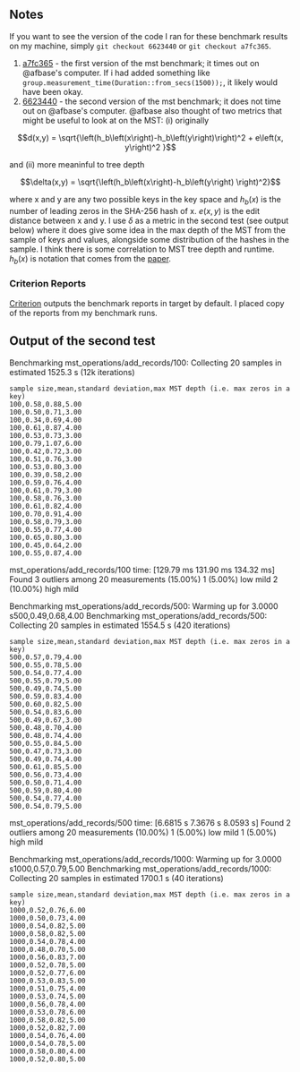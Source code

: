 ## Notes

If you want to see the version of the code I ran for these benchmark results on my machine, simply `git checkout 6623440` or `git checkout a7fc365`.

1. [a7fc365](https://github.com/afbase/rsky/tree/a7fc365) - the first version of the mst benchmark; it times out on @afbase's computer. If i had added something like `group.measurement_time(Duration::from_secs(1500));`, it likely would have been okay.
1. [6623440](https://github.com/afbase/rsky/tree/6623440) - the second version of the mst benchmark; it does not time out on @afbase's computer.  @afbase also thought of two metrics that might be useful to look at on the MST: (i) originally 
```math
d(x,y) = \sqrt{\left(h_b\left(x\right)-h_b\left(y\right)\right)^2 + e\left(x, y\right)^2 }
```
and (ii) more meaninful to tree depth 
```math
\delta(x,y) = \sqrt{\left(h_b\left(x\right)-h_b\left(y\right) \right)^2}
```
where x and y are any two possible keys in the key space and $h_b(x)$ is the number of leading zeros in the SHA-256 hash of x.  $e(x,y)$ is the edit distance between x and y.  I use $\delta$ as a metric in the second test (see output below) where it does give some idea in the max depth of the MST from the sample of keys and values, alongside some distribution of the hashes in the sample.  I think there is some correlation to MST tree depth and runtime. $h_b(x)$ is notation that comes from the [paper](https://inria.hal.science/hal-02303490/document).


### Criterion Reports

[Criterion](http://bheisler.github.io/criterion.rs/criterion/) outputs the benchmark reports in target by default.  I placed copy of the reports from my benchmark runs.  

## Output of the second test

Benchmarking mst_operations/add_records/100: Collecting 20 samples in estimated 1525.3 s (12k iterations)
```csv
sample size,mean,standard deviation,max MST depth (i.e. max zeros in a key)
100,0.58,0.88,5.00
100,0.50,0.71,3.00
100,0.34,0.69,4.00
100,0.61,0.87,4.00
100,0.53,0.73,3.00
100,0.79,1.07,6.00
100,0.42,0.72,3.00
100,0.51,0.76,3.00
100,0.53,0.80,3.00
100,0.39,0.58,2.00
100,0.59,0.76,4.00
100,0.61,0.79,3.00
100,0.58,0.76,3.00
100,0.61,0.82,4.00
100,0.70,0.91,4.00
100,0.58,0.79,3.00
100,0.55,0.77,4.00
100,0.65,0.80,3.00
100,0.45,0.64,2.00
100,0.55,0.87,4.00
```
mst_operations/add_records/100
                        time:   [129.79 ms 131.90 ms 134.32 ms]
Found 3 outliers among 20 measurements (15.00%)
  1 (5.00%) low mild
  2 (10.00%) high mild

Benchmarking mst_operations/add_records/500: Warming up for 3.0000 s500,0.49,0.68,4.00
Benchmarking mst_operations/add_records/500: Collecting 20 samples in estimated 1554.5 s (420 iterations)
```csv
sample size,mean,standard deviation,max MST depth (i.e. max zeros in a key)
500,0.57,0.79,4.00
500,0.55,0.78,5.00
500,0.54,0.77,4.00
500,0.55,0.79,5.00
500,0.49,0.74,5.00
500,0.59,0.83,4.00
500,0.60,0.82,5.00
500,0.54,0.83,6.00
500,0.49,0.67,3.00
500,0.48,0.70,4.00
500,0.48,0.74,4.00
500,0.55,0.84,5.00
500,0.47,0.73,3.00
500,0.49,0.74,4.00
500,0.61,0.85,5.00
500,0.56,0.73,4.00
500,0.50,0.71,4.00
500,0.59,0.80,4.00
500,0.54,0.77,4.00
500,0.54,0.79,5.00
```
mst_operations/add_records/500
                        time:   [6.6815 s 7.3676 s 8.0593 s]
Found 2 outliers among 20 measurements (10.00%)
  1 (5.00%) low mild
  1 (5.00%) high mild

Benchmarking mst_operations/add_records/1000: Warming up for 3.0000 s1000,0.57,0.79,5.00
Benchmarking mst_operations/add_records/1000: Collecting 20 samples in estimated 1700.1 s (40 iterations)
```csv
sample size,mean,standard deviation,max MST depth (i.e. max zeros in a key)
1000,0.52,0.76,6.00
1000,0.50,0.73,4.00
1000,0.54,0.82,5.00
1000,0.58,0.82,5.00
1000,0.54,0.78,4.00
1000,0.48,0.70,5.00
1000,0.56,0.83,7.00
1000,0.52,0.78,5.00
1000,0.52,0.77,6.00
1000,0.53,0.83,5.00
1000,0.51,0.75,4.00
1000,0.53,0.74,5.00
1000,0.56,0.78,4.00
1000,0.53,0.78,6.00
1000,0.58,0.82,5.00
1000,0.52,0.82,7.00
1000,0.54,0.76,4.00
1000,0.54,0.78,5.00
1000,0.58,0.80,4.00
1000,0.52,0.80,5.00
```

